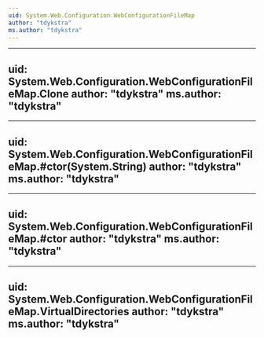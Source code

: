 ```yaml
---
uid: System.Web.Configuration.WebConfigurationFileMap
author: "tdykstra"
ms.author: "tdykstra"
---
```


---
uid: System.Web.Configuration.WebConfigurationFileMap.Clone
author: "tdykstra"
ms.author: "tdykstra"
---

---
uid: System.Web.Configuration.WebConfigurationFileMap.#ctor(System.String)
author: "tdykstra"
ms.author: "tdykstra"
---

---
uid: System.Web.Configuration.WebConfigurationFileMap.#ctor
author: "tdykstra"
ms.author: "tdykstra"
---

---
uid: System.Web.Configuration.WebConfigurationFileMap.VirtualDirectories
author: "tdykstra"
ms.author: "tdykstra"
---
